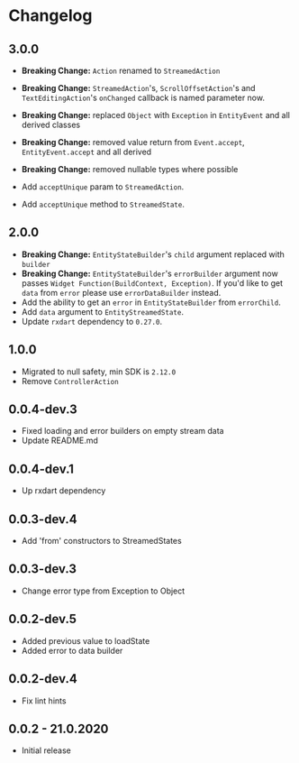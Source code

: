 # Changelog

## 3.0.0

* **Breaking Change:** `Action` renamed to `StreamedAction`
* **Breaking Change:** `StreamedAction`'s, `ScrollOffsetAction`'s and `TextEditingAction`'s `onChanged` callback is named parameter now.
* **Breaking Change:** replaced `Object` with `Exception` in `EntityEvent` and all derived classes
* **Breaking Change:** removed value return from `Event.accept`, `EntityEvent.accept` and all derived
* **Breaking Change:** removed nullable types where possible

* Add `acceptUnique` param to `StreamedAction`.
* Add `acceptUnique` method to `StreamedState`.

## 2.0.0

* **Breaking Change:** `EntityStateBuilder`'s `child` argument replaced with `builder`
* **Breaking Change:** `EntityStateBuilder`'s `errorBuilder` argument now passes `Widget Function(BuildContext, Exception)`.
If you'd like to get `data` from `error` please use `errorDataBuilder` instead.
* Add the ability to get an `error` in `EntityStateBuilder` from `errorChild`.
* Add `data` argument to `EntityStreamedState`.
* Update `rxdart` dependency to `0.27.0`.

## 1.0.0

* Migrated to null safety, min SDK is `2.12.0`
* Remove `ControllerAction`

## 0.0.4-dev.3

* Fixed loading and error builders on empty stream data
* Update README.md

## 0.0.4-dev.1

* Up rxdart dependency

## 0.0.3-dev.4
  
* Add 'from' constructors to StreamedStates

## 0.0.3-dev.3

* Change error type from Exception to Object

## 0.0.2-dev.5

* Added previous value to loadState
* Added error to data builder

## 0.0.2-dev.4

* Fix lint hints

## 0.0.2 - 21.0.2020

* Initial release
